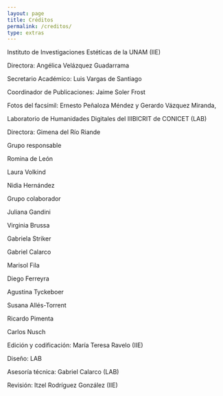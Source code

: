 ```yaml
---
layout: page
title: Créditos
permalink: /creditos/
type: extras
---
```

<!-- <div>

<div class="row">
   <div class="col-left" style="padding-left: 2px;
   float: left;
   width: 50%;">
 -->
Instituto de Investigaciones Estéticas de la UNAM (IIE)  

Directora: Angélica Velázquez Guadarrama </br>

Secretario Académico: Luis Vargas de Santiago  

Coordinador de Publicaciones: Jaime Soler Frost  

Fotos del facsímil: Ernesto Peñaloza Méndez y Gerardo Vázquez Miranda, 

<!-- </div>

 <div class="col-right" style="padding-left: 25px; width: 50%;"> -->

 Laboratorio de Humanidades Digitales del IIIBICRIT de CONICET (LAB)  

Directora: Gimena del Río Riande  

Grupo responsable  

Romina de León  

Laura Volkind  

Nidia Hernández



Grupo colaborador


Juliana Gandini


Virginia Brussa


Gabriela Striker


Gabriel Calarco


Marisol Fila


Diego Ferreyra


Agustina Tyckeboer


Susana Allés-Torrent


Ricardo Pimenta


Carlos Nusch


</div>
</div>

<div>



Edición y codificación: María Teresa Ravelo (IIE)

Diseño: LAB

Asesoría técnica: Gabriel Calarco (LAB)

Revisión: Itzel Rodríguez González (IIE)
</div>

</div>